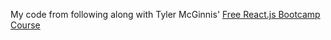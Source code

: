 My code from following along with Tyler McGinnis' [Free React.js Bootcamp Course](https://www.youtube.com/watch?v=8GXXGJRDMdQ)
